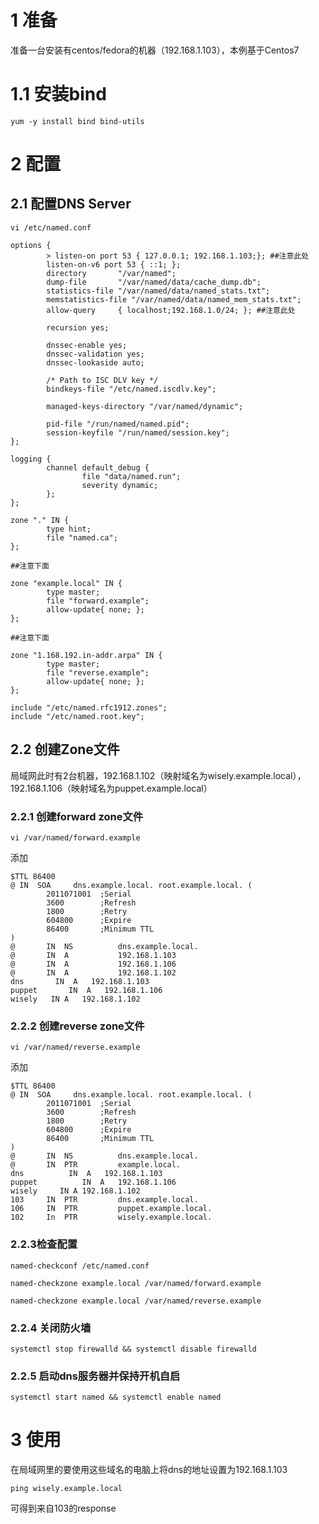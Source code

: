 # 1 准备

准备一台安装有centos/fedora的机器（192.168.1.103），本例基于Centos7

# 1.1 安装bind

`yum -y install bind bind-utils`

# 2 配置

## 2.1 配置DNS Server

`vi /etc/named.conf`


```
options {
        > listen-on port 53 { 127.0.0.1; 192.168.1.103;}; ##注意此处
        listen-on-v6 port 53 { ::1; };
        directory       "/var/named";
        dump-file       "/var/named/data/cache_dump.db";
        statistics-file "/var/named/data/named_stats.txt";
        memstatistics-file "/var/named/data/named_mem_stats.txt";
        allow-query     { localhost;192.168.1.0/24; }; ##注意此处

        recursion yes;

        dnssec-enable yes;
        dnssec-validation yes;
        dnssec-lookaside auto;

        /* Path to ISC DLV key */
        bindkeys-file "/etc/named.iscdlv.key";

        managed-keys-directory "/var/named/dynamic";

        pid-file "/run/named/named.pid";
        session-keyfile "/run/named/session.key";
};

logging {
        channel default_debug {
                file "data/named.run";
                severity dynamic;
        };
};

zone "." IN {
        type hint;
        file "named.ca";
};

##注意下面

zone "example.local" IN {
        type master;
        file "forward.example";
        allow-update{ none; };
};

##注意下面

zone "1.168.192.in-addr.arpa" IN {
        type master;
        file "reverse.example";
        allow-update{ none; };
};

include "/etc/named.rfc1912.zones";
include "/etc/named.root.key";
```

## 2.2 创建Zone文件

局域网此时有2台机器，192.168.1.102（映射域名为wisely.example.local），192.168.1.106（映射域名为puppet.example.local）

### 2.2.1 创建forward zone文件

`vi /var/named/forward.example `

添加

```
$TTL 86400
@ IN  SOA     dns.example.local. root.example.local. (
        2011071001  ;Serial
        3600        ;Refresh
        1800        ;Retry
        604800      ;Expire
        86400       ;Minimum TTL
)
@       IN  NS          dns.example.local.
@       IN  A           192.168.1.103
@       IN  A           192.168.1.106
@       IN  A           192.168.1.102
dns       IN  A   192.168.1.103
puppet       IN  A   192.168.1.106
wisely   IN A   192.168.1.102
```

### 2.2.2 创建reverse zone文件

`vi /var/named/reverse.example`

添加

```
$TTL 86400
@ IN  SOA     dns.example.local. root.example.local. (
        2011071001  ;Serial
        3600        ;Refresh
        1800        ;Retry
        604800      ;Expire
        86400       ;Minimum TTL
)
@       IN  NS          dns.example.local.
@       IN  PTR         example.local.
dns          IN  A   192.168.1.103
puppet          IN  A   192.168.1.106
wisely     IN A 192.168.1.102
103     IN  PTR         dns.example.local.
106     IN  PTR         puppet.example.local.
102     In  PTR         wisely.example.local.
```

### 2.2.3检查配置

`named-checkconf /etc/named.conf`

`named-checkzone example.local /var/named/forward.example`

`named-checkzone example.local /var/named/reverse.example `

### 2.2.4 关闭防火墙

`systemctl stop firewalld && systemctl disable firewalld`

### 2.2.5 启动dns服务器并保持开机自启

`systemctl start named && systemctl enable named`

# 3 使用

在局域网里的要使用这些域名的电脑上将dns的地址设置为192.168.1.103

`ping wisely.example.local`

可得到来自103的response